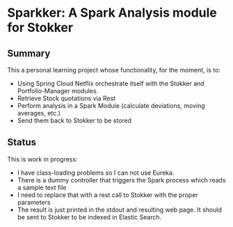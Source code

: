 # Sparkker: A Spark Analysis module for Stokker

## Summary

This a personal learning project whose functionality, for the moment, is to:
- Using Spring Cloud Netflix orchestrate itself with the Stokker and Portfolio-Manager modules.
- Retrieve Stock quotations via Rest
- Perform analysis in a Spark Module (calculate deviations, moving averages, etc.)
- Send them back to Stokker to be stored

## Status
This is work in progress:
- I have class-loading problems so I can not use Eureka.
- There is a dummy controller that triggers the Spark process which reads a sample text file
- I need to replace that with a rest call to Stokker with the proper parameters
- The result is just printed in the stdout and resulting web page. It should be sent to Stokker to be indexed in Elastic Search.
